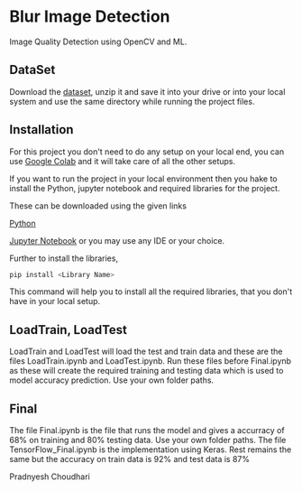 # Blur Image Detection

Image Quality Detection using OpenCV and ML.

## DataSet

Download the [dataset](http://mklab.iti.gr/files/imageblur/CERTH_ImageBlurDataset.zip), unzip it and save it into your drive or into your local system and use the same directory while running the project files.

## Installation

For this project you don't need to do any setup on your local end, you can use [Google Colab](https://colab.research.google.com/) and it will take care of all the other setups. 

If you want to run the project in your local environment then you hake to install the Python, jupyter notebook and required libraries for the project.

These can be downloaded using the given links 

[Python](https://www.python.org/downloads/)
 
[Jupyter Notebook](https://www.anaconda.com/products/individual)
or you may use any IDE or your choice.

Further to install the libraries,

```python
pip install <Library Name>
```
This command will help you to install all the required libraries, that you don't have in your local setup.
 
## LoadTrain, LoadTest

LoadTrain and LoadTest will load the test and train data and these are the files LoadTrain.ipynb and LoadTest.ipynb. Run these files before Final.ipynb as these will create the required training and testing data which is used to model accuracy prediction. Use your own folder paths.

## Final

The file Final.ipynb is the file that runs the model and gives a accurracy of 68% on training and 80% testing data.
Use your own folder paths.
The file TensorFlow_Final.ipynb is the implementation using Keras. Rest remains the same but the accuracy on train data is 92% and test data is 87%

Pradnyesh Choudhari
